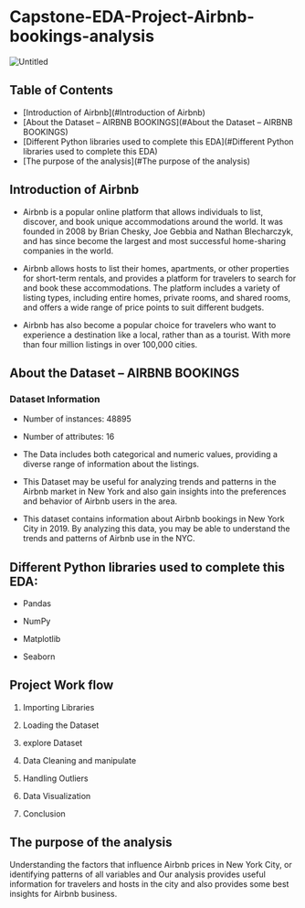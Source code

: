 # **Capstone-EDA-Project-Airbnb-bookings-analysis**


![Untitled](https://github.com/user-attachments/assets/cdd0ad9f-b028-45d4-801e-7ddef7a3bf0d)

## Table of Contents

- [Introduction of Airbnb](#Introduction of Airbnb)
- [About the Dataset – AIRBNB BOOKINGS](#About the Dataset – AIRBNB BOOKINGS)
- [Different Python libraries used to complete this EDA](#Different Python libraries used to complete this EDA)
- [The purpose of the analysis](#The purpose of the analysis)

## **Introduction of Airbnb**

*    Airbnb is a popular online platform that allows individuals to list, discover, and book unique accommodations around the world. It was founded in 2008 by Brian Chesky, Joe Gebbia and Nathan Blecharczyk, and has since become the largest and most successful home-sharing companies in the world.

*    Airbnb allows hosts to list their homes, apartments, or other properties for short-term rentals, and provides a platform for travelers to search for and book these accommodations. The platform includes a variety of listing types, including entire homes, private rooms, and shared rooms, and offers a wide range of price points to suit different budgets.

*    Airbnb has also become a popular choice for travelers who want to experience a destination like a local, rather than as a tourist. With more than four million listings in over 100,000 cities.



## **About the Dataset – AIRBNB BOOKINGS**

### Dataset Information
* Number of instances: 48895
* Number of attributes: 16

*   The Data includes both categorical and numeric values, providing a diverse range of information about the listings.

*   This Dataset may be useful for analyzing trends and patterns in the Airbnb market in New York and also gain insights into the preferences and behavior of Airbnb users in the area.

*   This dataset contains information about Airbnb bookings in New York City in 2019. By analyzing this data, you may be able to understand the trends and patterns of Airbnb use in the NYC.



## **Different Python libraries used to complete this EDA:**

* Pandas

* NumPy

* Matplotlib

* Seaborn



## **Project Work flow**

1. Importing Libraries

2. Loading the Dataset

3. explore Dataset

3. Data Cleaning and manipulate

4. Handling Outliers

5. Data Visualization

6. Conclusion



## **The purpose of the analysis** 

Understanding the factors that influence Airbnb prices in New York City, or identifying patterns of all variables and Our analysis provides useful information for travelers and hosts in the city and also provides some best insights for Airbnb business.










